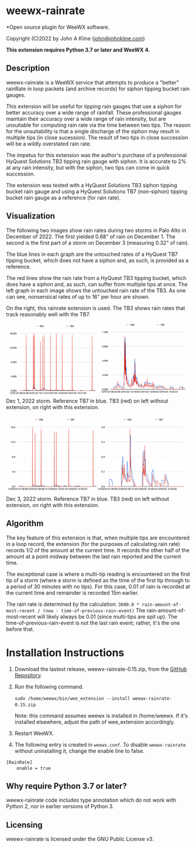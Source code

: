 # weewx-rainrate
*Open source plugin for WeeWX software.

Copyright (C)2022 by John A Kline (john@johnkline.com)

**This extension requires Python 3.7 or later and WeeWX 4.**


## Description

weewx-rainrate is a WeeWX service that attempts to produce a
"better" rainRate in loop packets (and archive records) for
siphon tipping bucket rain gauges.

This extension will be useful for tipping
rain gauges that use a siphon for better accuracy over a wide
range of rainfall.  These professional gauges maintain their
accuracy over a wide range of rain intensity, but are
unsuitable for computing rain rate via the time
between two tips.  The reason for the unsuitability is that
a single discharge of the siphon may result in multiple tips
(in close sucession).  The result of two tips in close
succession will be a wildly overstated rain rate.

The impetus for this extension was the author's purchase of a
professional HyQuest Solutions TB3 tipping rain gauge with
siphon.  It is accurate to 2% at any rain intensity, but with
the siphon, two tips can come in quick succession.

The extension was tested with a HyQuest Solutions TB3 siphon
tipping bucket rain gauge and using a HyQuest Solutions TB7 (non-siphon)
tipping bucket rain gauge as a reference (for rain rate).

## Visualization

The following two images show rain rates during two storms in Palo Alto in
December of 2022.  The first yielded 0.68" of rain on December 1.
The second is the first part of a storm on December 3 (measuring 0.32" of rain).

The blue lines in each graph are the untouched rates of a HyQuest TB7 tipping bucket, which does not have a siphon and, as such, is provided as a reference.

The red lines show the rain rate from a HyQuest TB3 tipping bucket, which does have a siphon and, as such, can suffer from multiple tips at once.
The left graph in each image shows the untouched rain rate of the TB3.  As one
can see, nonsensical rates of up to 16" per hour are shown.

On the right, this rainrate extension is used. The TB3 shows rain rates that track reasonably well with the TB7.

![Dec 1, 2022 storm](Dec1BeforeAndAfter.png)
Dec 1, 2022 storm.  Reference TB7 in blue.  TB3 (red) on left without extension, on right with this extension.

![Dec 3, 2022 storm](Dec3BeforeAndAfter.png)
Dec 3, 2022 storm.  Reference TB7 in blue.  TB3 (red) on left without extension, on right with this extension.

## Algorithm

The key feature of this extension is that, when multiple tips are encountered in a loop record, the extension (for the purposes of calculating rain rate) records 1/2 of the amount at the current time.  It records the other half of the amount at a point midway between the last rain reported and the current time.

The exceptional case is where a multi-tip reading is encountered on the first tip of a storm (where a storm is defined as the time of the first tip through to a period of 30 minutes with no tips).  For this case, 0.01 of rain is recorded at the current time and remainder is recorded 15m earlier.

The rain rate is determined by the calculation:
`3600.0 * rain-amount-of-most-recent / (now - time-of-previous-rain-event)`
The rain-amount-of-most-recent will likely always be 0.01 (since
multi-tips are spit up).  The time-of-previous-rain-event is not the last rain
event; rather, it's the one before that.

# Installation Instructions

1. Download the lastest release, weewx-rainrate-0.15.zip, from the
   [GitHub Repository](https://github.com/chaunceygardiner/weewx-rainrate).

1. Run the following command.

   `sudo /home/weewx/bin/wee_extension --install weewx-rainrate-0.15.zip`

   Note: this command assumes weewx is installed in /home/weewx.  If it's installed
   elsewhere, adjust the path of wee_extension accordingly.

1. Restart WeeWX.

1. The following entry is created in `weewx.conf`.  To disable `weewx-rainrate` without
   uninstalling it, change the enable line to false.
```
[RainRate]
    enable = true
```

## Why require Python 3.7 or later?

weewx-rainrate code includes type annotation which do not work with Python 2, nor in
earlier versions of Python 3.

## Licensing

weewx-rainrate is licensed under the GNU Public License v3.
